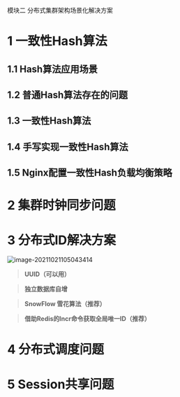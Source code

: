 模块二 分布式集群架构场景化解决方案

# 1 一致性Hash算法

## 1.1 Hash算法应用场景

## 1.2 普通Hash算法存在的问题

## 1.3 一致性Hash算法

## 1.4 手写实现一致性Hash算法

## 1.5 Nginx配置一致性Hash负载均衡策略

# 2 集群时钟同步问题

# 3 分布式ID解决方案

![image-20211021105043414](assest/image-20211021105043414-1657176576057.png)

> **UUID（可以用）**



> **独立数据库自增**



> **SnowFlow 雪花算法（推荐）**



> **借助Redis的Incr命令获取全局唯一ID（推荐）**

# 4 分布式调度问题

# 5 Session共享问题